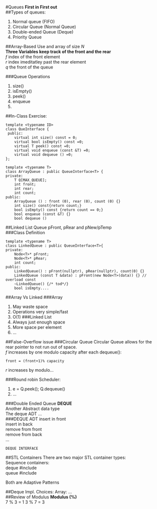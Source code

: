 #Queues
**First in First out**  
##Types of queues:  
1. Normal queue (FIFO)  
2. Circular Queue (Normal Queue)  
3. Double-ended Queue (Deque)  
4. Priority Queue  

##Array-Based
Use and array of size *N*  
**Three Variables keep track of the front and the rear**  
*f* index of the front element  
*r* index imeditatley past the rear element  
*q* the front of the queue  

###Queue Operations  
1. size()  
2. isEmpty()  
3. peek()
4. enqueue
5.
##In-Class Exercise:  
```
template <typename ID>
class QueInterface {
 public:
	virtual int size() const = 0;
	virtual bool isEmpty() const =0;
	virtual T peek() const =0;
	virtual void enqueue (const &T) =0;
	virtual void dequeue () =0;
};
```

```
template <typename T>
class ArrayQueue : public QueueInterface<T> {
private:
	T Q[MAX_QUEUE];
	int front;
	int rear;
	int count;
public:
	ArrayQueue () : front (0), rear (0), count (0) {}
	int size() const{return count;}
	bool isEmpty() const {return count == 0;}
	bool enqueue (const &T) {}
	bool dequeue ()
```
##Linked List Queue
pFront, pRear and pNew/pTemp  
###Class Definition
```
template <typename T>
class LinkedQueue : public QueueInterface<T>{
private:
	Node<T>* pFront;
	Node<T>* pRear;
	int count;
public:
	LinkedQueue() : pFront(nullptr), pRear(nullptr), count(0) {}
	LinkedQueue (const T &data) : pFront(new Node<T>(data)) {} // overload const
	~LinkedQueue() {/* tod*/}
	bool isEmpty....
```
  
##Array Vs Linked
###Array
1. May waste space
2. Operations very simple/fast  
3. O(1)
###Linked List
1. Always just enough space
2. More space per element
3. ...

##False-Overflow issue
###Circular Queue
Circular Queue allows for the rear pointer to not run out of space.   
*f* increases by one modulo capacity after each dequeue():  
```
front = (front+1)% capacity
```
   *r* increases by modulo...
  
  

###Round robin Scheduler:
1. e = Q.peek(); Q.dequeue()
2. ...
  
###Double Ended Queue
**DEQUE**  
Another Abstract data type  
The deque ADT ...  
###DEQUE ADT
insert in front  
insert in back  
remove from front  
remove from back  
...
  
```
DEQUE INTERFACE
```
  
##STL Containers
There are two major STL container types:  
Sequence containers:  
deque #include <deque>  
queue #include <queue>  
  
Both are Adaptive Patterns
  
##Deque Impl. Choices:
Array: ...  
##Review of Modulus
**Modulus (%)**   
7 % 3 = 1
3 % 7 = 3

